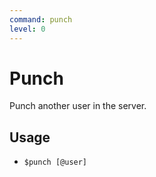 ```yaml
---
command: punch
level: 0
---
```


# Punch

Punch another user in the server.

## Usage

 - `$punch [@user]`